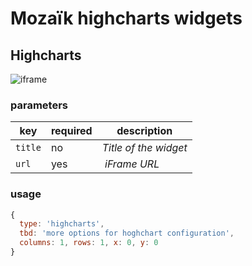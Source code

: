 # Mozaïk highcharts widgets


## Highcharts

![iframe](https://raw.githubusercontent.com/tomav/mozaik-ext-iframe/master/preview/iframe.iframe.png)

### parameters

key        | required | description
-----------|----------|----------------------------------------------------
`title`    | no       | *Title of the widget*
`url`      | yes      | *iFrame URL*

### usage

```javascript
{
  type: 'highcharts',
  tbd: 'more options for hoghchart configuration',
  columns: 1, rows: 1, x: 0, y: 0
}
```